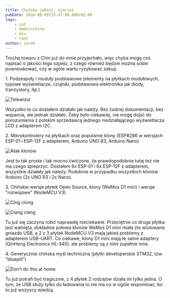```yaml
---
title: Chińska jakość, ojacież
pubDate: 2016-08-05T15:47:00.000+02:00
tags:
    - iot
    - madeinchina
    - mcu
    - rant
author: Jarek
---
```


Trochę towaru z Chin już do mnie przyjechało, więc chyba mogę coś napisać o jakości tego szpeju, z czego również będzie można sobie pownioskować, czy w ogóle warto ryzykować zakup.

1\. Podzespoły i moduły podstawowe (elementy na płytkach modułowych, typowe wyświetlacze, czujniki, podstawowa elektronika jak diody, tranzystory, itp.)

![Telewizor](https://1.bp.blogspot.com/-rCLwds1IcsI/V6SSzkcP__I/AAAAAAAAEog/_3ubVgEzN_QioNkkLckAU04ZRm1LeqZvACLcB/s800/YwRobotLCD-CU-450.jpg)

Wszystko to co dostałem działało jak należy. Bez żadnej dokumentacji, bez wsparcia, ale jednak działało. Żeby było ciekawiej, nie mogę dojść do porozumienia z polskim sprzedawcą jednego niedziałającego wyświetlacza LCD z adapterem I2C.

2\. Mikrokontrolery na płytkach oraz popularne klony (ESP8266 w wersjach ESP-01 i ESP-12F z adapterem, Arduino UNO R3, Arduino Nano)

![Atak klonów](https://4.bp.blogspot.com/-0dh48qmqh1s/V6STTQjJ5qI/AAAAAAAAEok/vW4K3nqGZpgStpXsQXnyy9bf5l3d9381QCLcB/s800/51I6xd7H6hL._AC_UL160_SR160%252C160_.jpg)

Jest to tak proste i tak mocno ćwiczone, że prawdopodobnie tutaj też nie ma czego spieprzyć. Dostałem 6x ESP-01 i 6x ESP-12F z adapterem, wszystkie działały jak należy. Podobnie w przypadku wszystkich klonów Arduino (2x UNO R3 i 2x Nano).

3\. Chińskie wersje płytek Open Source, klony (WeMos D1 mini) i wersje "rozwojowe" (NodeMCU V3)

![Cing ciong](https://3.bp.blogspot.com/-4KBwssBoLYI/V6ST_3JJRnI/AAAAAAAAEos/t06akGkWCI4N4MHocczULBdJLoqmeTyQgCLcB/s800/d1-mini.png)

![Ciang cieng](https://2.bp.blogspot.com/-gLpMYkUBVbA/V6SUpcd1iCI/AAAAAAAAEo0/m3AVO4hT6iAOLQ90iGPSThVc4lSVoTc9gCLcB/s800/6c92705e10687ecdecccf031d909cc89.jpg)

Tu już się zaczyna robić naprawdę nieciekawie. Przeciętnie co druga płytka jest walnięta, dokładnie połowa klonów WeMos D1 mini miała źle wlutowane gniazdo USB, a 2 z 3 płytek NodeMCU V3 mają jakieś problemy z adapterem USB-UART. Co ciekawe, klony D1 mini mają te same adaptery (QinHeng Electronics HL-340), ale problemy są z nimi zupełnie inne.

4\. Generycznie chińska myśl techniczna (płytki developerskie STM32, tzw. "bluepill")

![Don't do this at home](https://3.bp.blogspot.com/-IG-h8ojm1CA/V0Q93zGn13I/AAAAAAAAEl0/ET00TtgI2QkB0CeZ_pefhuMKhhenvNudwCPcB/s800/STM32F103C8T6-Development-Board-1.jpg)

Tu już potrafi być tragicznie, z 4 płytek 2 rodzajów działa mi tylko jedna. O tym, że USB służy tylko do ładowania to nie ma co w ogóle wspominać, bo to już wszyscy wiedzą.
